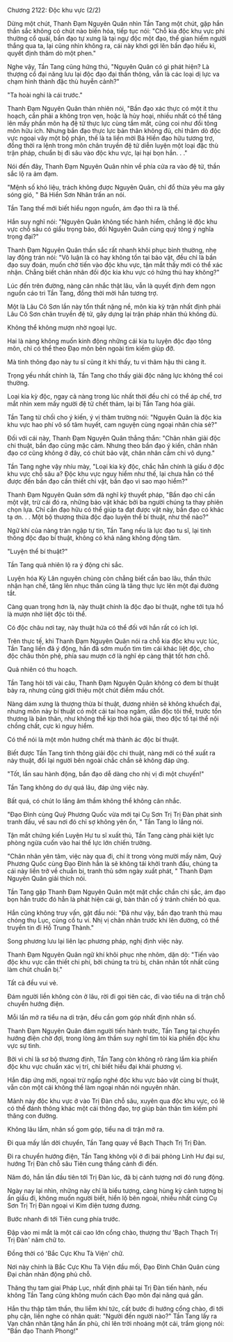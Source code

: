 




Chương 2122: Độc khu vực (2/2)


Dừng một chút, Thanh Đạm Nguyên Quân nhìn Tần Tang một chút, gặp hắn thần sắc không có chút nào biến hóa, tiếp tục nói: "Chỗ kia độc khu vực phi thường cổ quái, bần đạo tự xưng là tại ngự độc một đạo, thế gian hiếm người thắng qua ta, lại cũng nhìn không ra, cái này khơi gợi lên bần đạo hiếu kì, quyết định thăm dò một phen."

Nghe vậy, Tần Tang cũng hứng thú, "Nguyên Quân có gì phát hiện? Là thượng cổ đại năng lưu lại độc đạo đại thần thông, vẫn là các loại dị lực va chạm hình thành đặc thù huyễn cảnh?"

"Ta hoài nghi là cái trước."

Thanh Đạm Nguyên Quân thản nhiên nói, "Bần đạo xác thực có một ít thu hoạch, cần phải a không trọn vẹn, hoặc là hủy hoại, nhiều nhất có thể tăng lên mấy phần môn hạ đệ tử thực lực cùng tầm mắt, cũng coi như đối tông môn hữu ích. Nhưng bần đạo thực lực bản thân không đủ, chỉ thăm dò độc vực ngoại vây một bộ phận, thế là ta liền mời Bá Hiền đạo hữu tương trợ, đồng thời ra lệnh trong môn chân truyền đệ tử diễn luyện một loại đặc thù trận pháp, chuẩn bị đi sâu vào độc khu vực, lại hại bọn hắn. . ."

Nói đến đây, Thanh Đạm Nguyên Quân nhìn về phía cửa ra vào đệ tử, thần sắc lộ ra ảm đạm.

"Mệnh số khó liệu, trách không được Nguyên Quân, chỉ đổ thừa yêu ma gây sóng gió, " Bá Hiền Sơn Nhân trấn an nói.

Tần Tang thế mới biết hiểu ngọn nguồn, ám đạo thì ra là thế.

Hắn suy nghĩ nói: "Nguyên Quân không tiếc hành hiểm, chẳng lẽ độc khu vực chỗ sâu có giấu trọng bảo, đối Nguyên Quân cùng quý tông ý nghĩa trọng đại?"

Thanh Đạm Nguyên Quân thần sắc rất nhanh khôi phục bình thường, nhẹ lay động trán nói: "Vô luận là có hay không tồn tại bảo vật, đều chỉ là bần đạo suy đoán, muốn chờ tiến vào độc khu vực, tận mắt thấy mới có thể xác nhận. Chẳng biết chân nhân đối độc kia khu vực có hứng thú hay không?"

Lúc đến trên đường, nàng cân nhắc thật lâu, vẫn là quyết định đem ngọn nguồn cáo tri Tần Tang, đồng thời mời hắn tương trợ.

Một là Lâu Cô Sơn lần này tổn thất nặng nề, môn kia kỳ trận nhất định phải Lâu Cô Sơn chân truyền đệ tử, gây dựng lại trận pháp nhân thủ không đủ.

Không thể không mượn nhờ ngoại lực.

Hai là nàng không muốn kinh động những cái kia tu luyện độc đạo tông môn, chỉ có thể theo Đạo môn bên ngoài tìm kiếm giúp đỡ.

Mà tinh thông đạo này tu sĩ cũng ít khi thấy, tu vi thâm hậu thì càng ít.

Trọng yếu nhất chính là, Tần Tang cho thấy giải độc năng lực không thể coi thường.

Loại kia kỳ độc, ngay cả nàng trong lúc nhất thời đều chỉ có thể áp chế, trơ mắt nhìn xem mấy người đệ tử chết thảm, lại bị Tần Tang hóa giải.

Tần Tang từ chối cho ý kiến, ý vị thâm trường nói: "Nguyên Quân là độc kia khu vực hao phí vô số tâm huyết, cam nguyện cùng ngoại nhân chia sẻ?"

Đối với cái này, Thanh Đạm Nguyên Quân thẳng thắn: "Chân nhân giải độc chi thuật, bần đạo cũng mặc cảm. Nhưng theo bần đạo ý kiến, chân nhân đạo cơ cũng không ở đây, có chút bảo vật, chân nhân cầm chi vô dụng."

Tần Tang nghe vậy nhíu mày, "Loại kia kỳ độc, chắc hẳn chính là giấu ở độc khu vực chỗ sâu a? Độc khu vực nguy hiểm như thế, lại chưa hẳn có thể được đến bần đạo cần thiết chi vật, bần đạo vì sao mạo hiểm?"

Thanh Đạm Nguyên Quân sớm đã nghĩ kỹ thuyết pháp, "Bần đạo chỉ cần một vật, trừ cái đó ra, những bảo vật khác bởi ba người chúng ta thay phiên chọn lựa. Chỉ cần đạo hữu có thể giúp ta đạt được vật này, bần đạo có khác tạ ơn. . . Một bộ thượng thừa độc đạo luyện thể bí thuật, như thế nào?"

Ngữ khí của nàng tràn ngập tự tin, Tần Tang nếu là lực đạo tu sĩ, lại tinh thông độc đạo bí thuật, không có khả năng không động tâm.

"Luyện thể bí thuật?"

Tần Tang quả nhiên lộ ra ý động chi sắc.

Luyện hóa Kỳ Lân nguyên chủng còn chẳng biết cần bao lâu, thần thức nhận hạn chế, tăng lên nhục thân cũng là tăng thực lực lên một đại đường tắt.

Càng quan trọng hơn là, này thuật chính là độc đạo bí thuật, nghe tới tựa hồ là mượn nhờ liệt độc tôi thể.

Có độc châu nơi tay, này thuật hứa có thể đối với hắn rất có ích lợi.

Trên thực tế, khi Thanh Đạm Nguyên Quân nói ra chỗ kia độc khu vực lúc, Tần Tang liền đã ý động, hắn đã sớm muốn tìm tìm cái khác liệt độc, cho độc châu thôn phệ, phía sau mượn cớ là nghĩ ép càng thật tốt hơn chỗ.

Quả nhiên có thu hoạch.

Tần Tang hỏi tới vài câu, Thanh Đạm Nguyên Quân không có đem bí thuật bày ra, nhưng cũng giới thiệu một chút điểm mấu chốt.

Nàng dám xưng là thượng thừa bí thuật, đương nhiên sẽ không khuếch đại, nhưng môn này bí thuật có một cái tai hoạ ngầm, dẫn độc tôi thể, trước tổn thương là bản thân, như không thể kịp thời hóa giải, theo độc tố tại thể nội chồng chất, cực kì nguy hiểm.

Có thể nói là một môn hướng chết mà thành ác độc bí thuật.

Biết được Tần Tang tinh thông giải độc chi thuật, nàng mới có thể xuất ra này thuật, đổi lại người bên ngoài chắc chắn sẽ không đáp ứng.

"Tốt, lần sau hành động, bần đạo dễ dàng cho nhị vị đi một chuyến!"

Tần Tang không do dự quá lâu, đáp ứng việc này.

Bất quá, có chút lo lắng âm thầm không thể không cân nhắc.

"Đạo Đình cùng Quỷ Phương Quốc vừa mới tại Cụ Sơn Trị Trị Đàn phát sinh tranh đấu, về sau nơi đó chỉ sợ không yên ổn, " Tần Tang lo lắng nói.

Tận mắt chứng kiến Luyện Hư tu sĩ xuất thủ, Tần Tang càng phải kiệt lực phòng ngừa cuốn vào hai thế lực lớn chiến trường.

"Chân nhân yên tâm, việc này qua đi, chí ít trong vòng mười mấy năm, Quỷ Phương Quốc cùng Đạo Đình hẳn là sẽ không tái khởi tranh đấu, chúng ta cái này liền trở về chuẩn bị, tranh thủ sớm ngày xuất phát, " Thanh Đạm Nguyên Quân giải thích nói.

Tần Tang gặp Thanh Đạm Nguyên Quân một mặt chắc chắn chi sắc, ám đạo bọn hắn trước đó hẳn là phát hiện cái gì, bản thân cố ý tránh chiến bỏ qua.

Hắn cũng không truy vấn, gật đầu nói: "Đã như vậy, bần đạo tranh thủ mau chóng thụ Lục, củng cố tu vi. Nhị vị chân nhân trước khi lên đường, có thể truyền tin đi Hồ Trung Thành."

Song phương lưu lại liên lạc phương pháp, nghị định việc này.

Thanh Đạm Nguyên Quân ngữ khí khôi phục nhẹ nhõm, dặn dò: "Tiến vào độc khu vực cần thiết chi phí, bởi chúng ta trù bị, chân nhân tốt nhất cũng làm chút chuẩn bị."

Tất cả đều vui vẻ.

Đám người liền không còn ở lâu, rời đi gọi tiên các, đi vào tiểu na di trận chỗ chuyển hướng điện.

Mỗi lần mở ra tiểu na di trận, đều cần gom góp nhất định nhân số.

Thanh Đạm Nguyên Quân đám người tiến hành trước, Tần Tang tại chuyển hướng điện chờ đợi, trong lòng âm thầm suy nghĩ tìm tòi kia phiến độc khu vực sự tình.

Bởi vì chỉ là sơ bộ thương định, Tần Tang còn không rõ ràng lắm kia phiến độc khu vực chuẩn xác vị trí, chỉ biết hiểu đại khái phương vị.

Hắn đáp ứng mời, ngoại trừ ngấp nghé độc khu vực bảo vật cùng bí thuật, vẫn còn một cái không thể làm ngoại nhân nói nguyên nhân.

Mảnh này độc khu vực ở vào Trị Đàn chỗ sâu, xuyên qua độc khu vực, có lẽ có thể đánh thông khác một cái thông đạo, trợ giúp bản thân tìm kiếm phi thăng con đường.

Không lâu lắm, nhân số gom góp, tiểu na di trận mở ra.

Đi qua mấy lần dời chuyển, Tần Tang quay về Bạch Thạch Trị Trị Đàn.

Đi ra chuyển hướng điện, Tần Tang không vội ở đi bái phỏng Linh Hư đại sư, hướng Trị Đàn chỗ sâu Tiên cung thắng cảnh đi đến.

Năm đó, hắn lần đầu tiên tới Trị Đàn lúc, đã bị cảnh tượng nơi đó rung động.

Ngày nay lại nhìn, những này chỉ là biểu tượng, càng hùng kỳ cảnh tượng bị ẩn giấu đi, không muốn người biết, hiển lộ bên ngoài, nhiều nhất cùng Cụ Sơn Trị Trị Đàn ngoại vi Kim điện tương đương.

Bước nhanh đi tới Tiên cung phía trước.

Đập vào mi mắt là một cái cao lớn cổng chào, thượng thư 'Bạch Thạch Trị Trị Đàn' năm chữ to.

Đồng thời có 'Bắc Cực Khu Tà Viện' chữ.

Nơi này chính là Bắc Cực Khu Tà Viện đầu mối, Đạo Đình Chân Quân cùng Đại chân nhân động phủ chỗ.

Thăng thụ tam giai Pháp Lục, nhất định phải tại Trị Đàn tiến hành, nếu không Tần Tang cũng không muốn cách Đạo môn đại năng quá gần.

Hắn thu thập tâm thần, thu liễm khí tức, cất bước đi hướng cổng chào, đi tới phụ cận, liền nghe có nhân quát: "Người đến người nào?" Tần Tang lấy ra Vạn chân nhân tặng hắn ấn phù, chỉ lên trời nhoáng một cái, trầm giọng nói: "Bần đạo Thanh Phong!"





